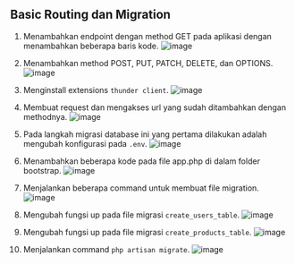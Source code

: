## Basic Routing dan Migration
1. Menambahkan endpoint dengan method GET pada aplikasi dengan menambahkan beberapa baris kode. ![image](https://github.com/asyamadil2/integrative_programming_practicum/assets/107811435/fb24e276-f43c-46b4-adf5-0e8214ba1003)

2. Menambahkan method POST, PUT, PATCH, DELETE, dan OPTIONS. ![image](https://github.com/asyamadil2/integrative_programming_practicum/assets/107811435/2cbc2930-ce00-41c9-a1d6-ec7a38cb7fae)

3. Menginstall extensions `thunder client`. ![image](https://github.com/asyamadil2/integrative_programming_practicum/assets/107811435/243abe26-f2cb-4b90-a33d-9fd80ff3901e)

4. Membuat request dan mengakses url yang sudah ditambahkan dengan methodnya. ![image](https://github.com/asyamadil2/integrative_programming_practicum/assets/107811435/2b0c4576-fdcb-41cb-b374-7c0827e0d4fc)

5. Pada langkah migrasi database ini yang pertama dilakukan adalah mengubah konfigurasi pada `.env`. ![image](https://github.com/asyamadil2/integrative_programming_practicum/assets/107811435/67c5fb57-18d3-48ed-afad-4466956fa99b)

6. Menambahkan beberapa kode pada file app.php di dalam folder bootstrap. ![image](https://github.com/asyamadil2/integrative_programming_practicum/assets/107811435/68708c80-9038-415d-9167-1635ccff04bf)

7. Menjalankan beberapa command untuk membuat file migration. ![image](https://github.com/asyamadil2/integrative_programming_practicum/assets/107811435/1053659d-88e5-496a-87cf-51082dea8807)

8. Mengubah fungsi up pada file migrasi `create_users_table`. ![image](https://github.com/asyamadil2/integrative_programming_practicum/assets/107811435/22dc2fc2-2f5c-4235-8305-12e9f945f089)

9. Mengubah fungsi up pada file migrasi `create_products_table`. ![image](https://github.com/asyamadil2/integrative_programming_practicum/assets/107811435/00641cf1-d364-41ee-8078-0700a8e062e5)

10. Menjalankan command `php artisan migrate`. ![image](https://github.com/asyamadil2/integrative_programming_practicum/assets/107811435/b7b99e27-47f1-4b82-8bcd-6427f20ca41e)
